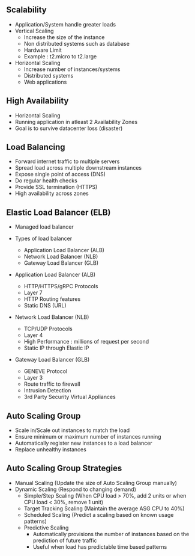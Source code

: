 ## Scalability
- Application/System handle greater loads
- Vertical Scaling
  - Increase the size of the instance
  - Non distributed systems such as database
  - Hardware Limit
  - Example : t2.micro to t2.large
- Horizontal Scaling
  - Increase number of instances/systems
  - Distributed systems
  - Web applications

## High Availability
- Horizontal Scaling
- Running application in atleast 2 Availability Zones
- Goal is to survive datacenter loss (disaster)
  
## Load Balancing
- Forward internet traffic to multiple servers
- Spread load across multiple downstream instances
- Expose single point of access (DNS)
- Do regular health checks
- Provide SSL termination (HTTPS)
- High availability across zones

## Elastic Load Balancer (ELB)
- Managed load balancer
- Types of load balancer
  - Application Load Balancer (ALB)
  - Network Load Balancer (NLB)
  - Gateway Load Balancer (GLB)

- Application Load Balancer (ALB)
  - HTTP/HTTPS/gRPC Protocols
  - Layer 7
  - HTTP Routing features
  - Static DNS (URL)
- Network Load Balancer (NLB)
  - TCP/UDP Protocols
  - Layer 4
  - High Performance : millions of request per second
  - Static IP through Elastic IP
- Gateway Load Balancer (GLB)
  - GENEVE Protocol
  - Layer 3
  - Route traffic to firewall
  - Intrusion Detection
  - 3rd Party Security Virtual Appliances

## Auto Scaling Group
- Scale in/Scale out instances to match the load
- Ensure minimum or maximum number of instances running
- Automatically register new instances to a load balancer
- Replace unhealthy instances

## Auto Scaling Group Strategies
- Manual Scaling (Update the size of Auto Scaling Group manually)
- Dynamic Scaling (Respond to changing demand)
  - Simple/Step Scaling (When CPU load > 70%, add 2 units or when CPU load < 30%, remove 1 unit)
  - Target Tracking Scaling (Maintain the average ASG CPU to 40%)
  - Scheduled Scaling (Predict a scaling based on known usage patterns)
  - Predictive Scaling
    - Automatically provisions the number of instances based on the prediction of future traffic
    - Useful when load has predictable time based patterns

